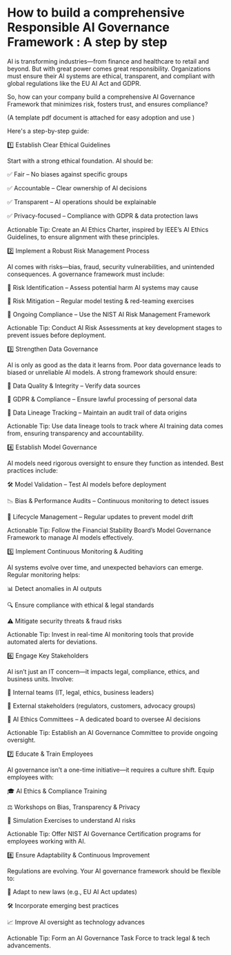 # How to build a comprehensive Responsible AI Governance Framework : A step by step
 AI is transforming industries—from finance and healthcare to retail and beyond. But with great power comes great responsibility. Organizations must ensure their AI systems are ethical, transparent, and compliant with global regulations like the EU AI Act and GDPR.

So, how can your company build a comprehensive AI Governance Framework that minimizes risk, fosters trust, and ensures compliance? 

(A template pdf document is attached for easy adoption and use )

Here's a step-by-step guide:

1️⃣ Establish Clear Ethical Guidelines

Start with a strong ethical foundation. AI should be:

✅ Fair – No biases against specific groups

✅ Accountable – Clear ownership of AI decisions

✅ Transparent – AI operations should be explainable

✅ Privacy-focused – Compliance with GDPR & data protection laws

Actionable Tip: Create an AI Ethics Charter, inspired by IEEE’s AI Ethics Guidelines, to ensure alignment with these principles.

2️⃣ Implement a Robust Risk Management Process

AI comes with risks—bias, fraud, security vulnerabilities, and unintended consequences. A governance framework must include:

🔹 Risk Identification – Assess potential harm AI systems may cause

🔹 Risk Mitigation – Regular model testing & red-teaming exercises

🔹 Ongoing Compliance – Use the NIST AI Risk Management Framework

Actionable Tip: Conduct AI Risk Assessments at key development stages to prevent issues before deployment.

3️⃣ Strengthen Data Governance

AI is only as good as the data it learns from. Poor data governance leads to biased or unreliable AI models. A strong framework should ensure:

📌 Data Quality & Integrity – Verify data sources

📌 GDPR & Compliance – Ensure lawful processing of personal data

📌 Data Lineage Tracking – Maintain an audit trail of data origins

Actionable Tip: Use data lineage tools to track where AI training data comes from, ensuring transparency and accountability.

4️⃣ Establish Model Governance

AI models need rigorous oversight to ensure they function as intended. Best practices include:

🛠 Model Validation – Test AI models before deployment

📉 Bias & Performance Audits – Continuous monitoring to detect issues

🔄 Lifecycle Management – Regular updates to prevent model drift

Actionable Tip: Follow the Financial Stability Board’s Model Governance Framework to manage AI models effectively.

5️⃣ Implement Continuous Monitoring & Auditing

AI systems evolve over time, and unexpected behaviors can emerge. Regular monitoring helps:

📊 Detect anomalies in AI outputs

🔍 Ensure compliance with ethical & legal standards

⚠ Mitigate security threats & fraud risks

Actionable Tip: Invest in real-time AI monitoring tools that provide automated alerts for deviations.

6️⃣ Engage Key Stakeholders

AI isn’t just an IT concern—it impacts legal, compliance, ethics, and business units. Involve:

👥 Internal teams (IT, legal, ethics, business leaders)

📢 External stakeholders (regulators, customers, advocacy groups)

📌 AI Ethics Committees – A dedicated board to oversee AI decisions

Actionable Tip: Establish an AI Governance Committee to provide ongoing oversight.

7️⃣ Educate & Train Employees

AI governance isn’t a one-time initiative—it requires a culture shift. Equip employees with:

🎓 AI Ethics & Compliance Training

⚖ Workshops on Bias, Transparency & Privacy

🔬 Simulation Exercises to understand AI risks

Actionable Tip: Offer NIST AI Governance Certification programs for employees working with AI.

8️⃣ Ensure Adaptability & Continuous Improvement

Regulations are evolving. Your AI governance framework should be flexible to:

🔄 Adapt to new laws (e.g., EU AI Act updates)

🛠 Incorporate emerging best practices

📈 Improve AI oversight as technology advances

Actionable Tip: Form an AI Governance Task Force to track legal & tech advancements.




